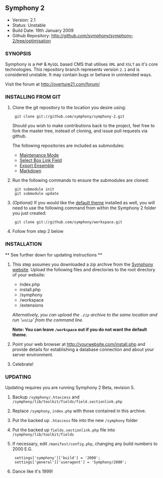 ## Symphony 2 ##

- Version: 2.1
- Status: Unstable
- Build Date: 19th January 2009
- Github Repository: <http://github.com/symphony/symphony-2/tree/optimisation>


### SYNOPSIS

Symphony is a `PHP` & `MySQL` based CMS that utilises `XML` and `XSLT` as it's core 
technologies. This repository branch represents version `2.1` and is considered unstable. It 
may contain bugs or behave in unintended ways.

Visit the forum at <http://overture21.com/forum/>


### INSTALLING FROM GIT

1. Clone the git repository to the location you desire using:

		git clone git://github.com/symphony/symphony-2.git
		
	Should you wish to make contributions back to the project, feel free to fork the
	master tree, instead of cloning, and issue pull requests via github.


	The following repositories are included as submodules:

	- [Maintenance Mode](http://github.com/pointybeard/maintenance_mode)
	- [Select Box Link Field](http://github.com/pointybeard/selectbox_link_field)
	- [Export Ensemble](http://github.com/pointybeard/export_ensemble)
	- [Markdown](http://github.com/pointybeard/markdown)
		

3. Run the following commands to ensure the submodules are cloned:

		git submodule init
		git submodule update
		

4. _(Optional)_ If you would like the [default theme](http://github.com/symphony/workspace/tree) installed as well, 
you will need to use the following command from within the Symphony 2 folder you just created:

		git clone git://github.com/symphony/workspace.git
		

5. Follow from step 2 below


### INSTALLATION

** See further down for updating instructions **

1. This step assumes you downloaded a zip archive from the [Symphony website](http://symphony21.com). 
Upload the following files and directories to the root directory of your website:

	- index.php
	- install.php
	- /symphony
	- /workspace
	- /extensions

   _Alternatively, you can upload the `.zip` archive to the same location and
   run '`unzip`' from the command line._
	
   **Note: You can leave `/workspace` out if you do not want the default theme.**

2. Point your web browser at <http://yourwebsite.com/install.php> and provide
   details for establishing a database connection and about your server
   environment.

3. Celebrate!



### UPDATING

Updating requires you are running Symphony 2 Beta, revision 5.

1. Backup `/symphony/.htaccess` and `/symphony/lib/toolkit/fields/field.sectionlink.php`

2. Replace `/symphony`, `index.php` with those contained in this archive.

3. Put the backed up `.htaccess` file into the new `/symphony` folder

4. Put the backed up `fields.sectionlink.php` file into `/symphony/lib/toolkit/fields`

5. If necessary, edit `/manifest/config.php`, changing any build numbers to 2000 E.G.

		settings['symphony']['build'] = '2000';
		settings['general']['useragent'] = 'Symphony/2000';

6. Dance like it's 1999!

